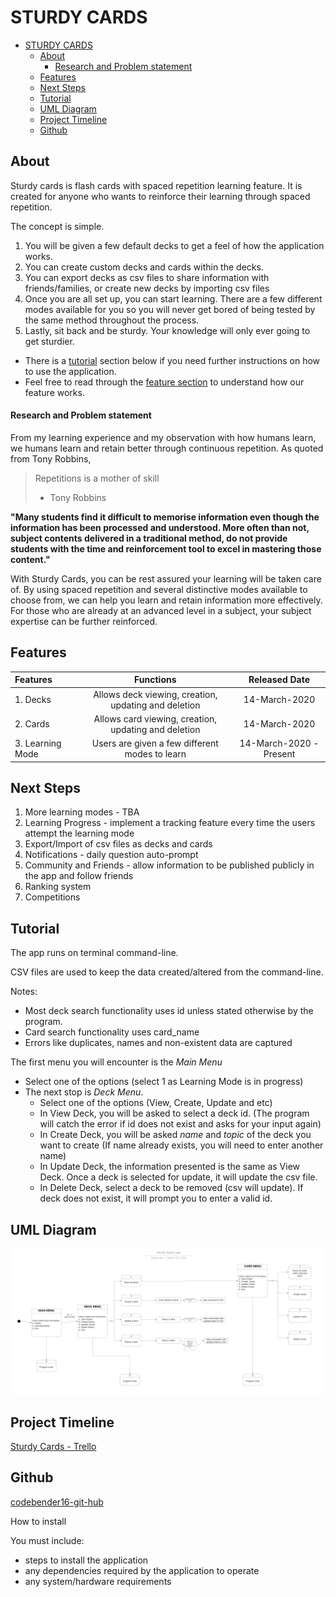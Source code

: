 # STURDY CARDS

- [STURDY CARDS](#sturdy-cards)
  - [About](#about)
      - [Research and Problem statement](#research-and-problem-statement)
  - [Features](#features)
  - [Next Steps](#next-steps)
  - [Tutorial](#tutorial)
  - [UML Diagram](#uml-diagram)
  - [Project Timeline](#project-timeline)
  - [Github](#github)


## About


Sturdy cards is flash cards with spaced repetition learning feature. It is created for anyone who wants to reinforce their learning through spaced repetition.

The concept is simple.

1. You will be given a few default decks to get a feel of how the application works. 
2. You can create custom decks and cards within the decks. 
3. You can export decks as csv files to share information with friends/families, or create new decks by importing csv files
4. Once you are all set up, you can start learning. There are a few different modes available for you so you will never get bored of being tested by the same method throughout the process.
5. Lastly, sit back and be sturdy. Your knowledge will only ever going to get sturdier.



* There is a [tutorial](##Tutorial) section below if you need further instructions on how to use the application.
* Feel free to read through the [feature section](##Features) to understand how our feature works.



#### Research and Problem statement 

From my learning experience and my observation with how humans learn, we humans learn and retain better through continuous repetition. As quoted from Tony Robbins,

> Repetitions is a mother of skill
> - Tony Robbins

**"Many students find it difficult to memorise information even though the information has been processed and understood. More often than not, subject contents delivered in a traditional method, do not provide students with the time and reinforcement tool to excel in mastering those content."**

With Sturdy Cards, you can be rest assured your learning will be taken care of. By using spaced repetition and several distinctive modes available to choose from, we can help you learn and retain information more effectively. For those who are already at an advanced level in a subject, your subject expertise can be further reinforced. 

## Features

|   Features    |              Functions                                 |        Released Date                     |
|:----------------- | :--------------------------------------------------------: | :---------------------------------: |
|1. Decks | Allows deck viewing, creation, updating and deletion | 14-March-2020 |
|2. Cards | Allows card viewing, creation, updating and deletion |         14-March-2020 |
|3. Learning Mode | Users are given a few different modes to learn |         14-March-2020 - Present |

## Next Steps

1. More learning modes - TBA
2. Learning Progress - implement a tracking feature every time the users attempt the learning mode
3. Export/Import of csv files as decks and cards
4. Notifications - daily question auto-prompt
5. Community and Friends - allow information to be published publicly in the app and follow friends
6. Ranking system
7. Competitions

## Tutorial

The app runs on terminal command-line. 

CSV files are used to keep the data created/altered from the command-line.

Notes:
  * Most deck search functionality uses id unless stated otherwise by the program. 
  * Card search functionality uses card_name
  * Errors like duplicates, names and non-existent data are captured

The first menu you will encounter is the *Main Menu*
* Select one of the options (select 1 as Learning Mode is in progress)
* The next stop is *Deck Menu*. 
  * Select one of the options (View, Create, Update and etc) 
  *  In View Deck, you will be asked to select a deck id. (The program will catch the error if id does not exist and asks for your input again)
  *  In Create Deck, you will be asked *name* and *topic* of the deck you want to create (If name already exists, you will need to enter another name)
  *  In Update Deck, the information presented is the same as View Deck. Once a deck is selected for update, it will update the csv file.
  *  In Delete Deck, select a deck to be removed (csv will update). If deck does not exist, it will prompt you to enter a valid id.


## UML Diagram 

![UML Diagram](./Desktop/../../../resources/UML&#32;Sturdy&#32;Cards.png)


## Project Timeline 

[Sturdy Cards - Trello](https://trello.com/b/crD1QQab/sturdycards-terminal-app)

## Github 

[codebender16-git-hub](https://github.com/codebender16/noname)

How to install

You must include:
- steps to install the application
- any dependencies required by the application to operate
- any system/hardware requirements